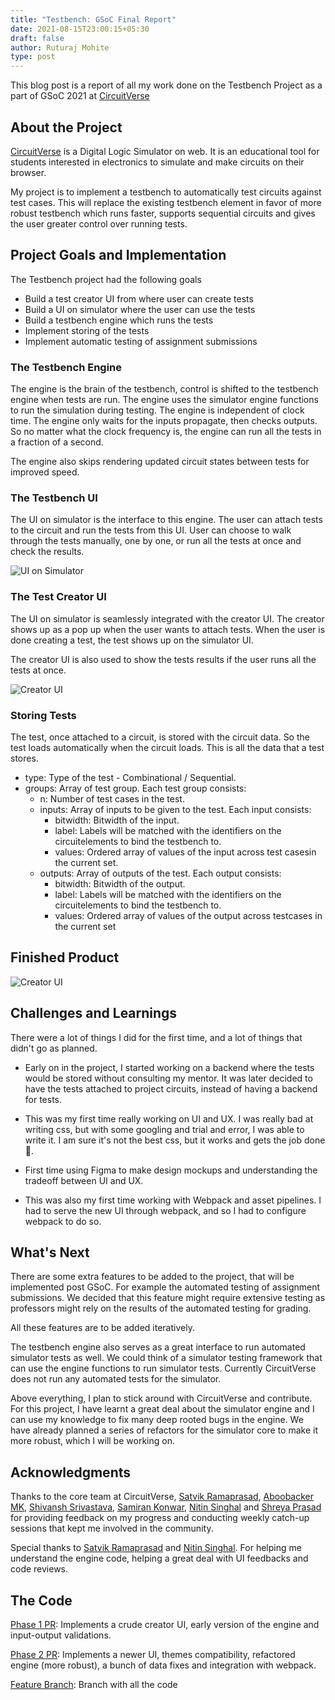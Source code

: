```yaml
---
title: "Testbench: GSoC Final Report"
date: 2021-08-15T23:00:15+05:30
draft: false
author: Ruturaj Mohite
type: post
---
```


This blog post is a report of all my work done on the Testbench Project as a part of GSoC 2021 at [CircuitVerse](https://circuitverse.org)

## About the Project

[CircuitVerse](https://circuitverse.org) is a Digital Logic Simulator on web. It is an educational tool for students interested in electronics to simulate and make circuits on their browser.

My project is to implement a testbench to automatically test circuits against test cases. This will replace the existing testbench element in favor of more robust testbench which runs faster, supports sequential circuits and gives the user greater control over running tests.

## Project Goals and Implementation

The Testbench project had the following goals
 - Build a test creator UI from where user can create tests
 - Build a UI on simulator where the user can use the tests
 - Build a testbench engine which runs the tests
 - Implement storing of the tests
 - Implement automatic testing of assignment submissions

### The Testbench Engine

The engine is the brain of the testbench, control is shifted to the testbench engine when tests are run. The engine uses the simulator engine functions to run the simulation during testing. The engine is independent of clock time. The engine only waits for the inputs propagate, then checks outputs. So no matter what the clock frequency is, the engine can run all the tests in a fraction of a second.

The engine also skips rendering updated circuit states between tests for improved speed.

### The Testbench UI

The UI on simulator is the interface to this engine. The user can attach tests to the circuit and run the tests from this UI. User can choose to walk through the tests manually, one by one, or run all the tests at once and check the results.

![UI on Simulator](/images/2021/testbench-project-final/sim_ui_final.png)

### The Test Creator UI

The UI on simulator is seamlessly integrated with the creator UI. The creator shows up as a pop up when the user wants to attach tests. When the user is done creating a test, the test shows up on the simulator UI.

The creator UI is also used to show the tests results if the user runs all the tests at once.

![Creator UI](/images/2021/testbench-project-final/creator_ui_final.png)

### Storing Tests

The test, once attached to a circuit, is stored with the circuit data. So the test loads automatically when the circuit loads.
This is all the data that a test stores.

 - type: Type of the test - Combinational / Sequential.
 - groups: Array of test group. Each test group consists:
   - n: Number of test cases in the test.
   - inputs: Array of inputs to be given to the test. Each input consists:
     - bitwidth: Bitwidth of the input.
     - label: Labels will be matched with the identifiers on the circuitelements to bind the testbench to.
     - values: Ordered array of values of the input across test casesin the current set.
   - outputs: Array of outputs of the test. Each output consists:
     - bitwidth: Bitwidth of the output.
     - label: Labels will be matched with the identifiers on the circuitelements to bind the testbench to.
     - values: Ordered array of values of the output across testcases in the current set

## Finished Product

![Creator UI](/images/2021/testbench-project-final/tb-final.gif)

## Challenges and Learnings

There were a lot of things I did for the first time, and a lot of things that didn't go as planned.
* Early on in the project, I started working on a backend where the tests would be stored without consulting my mentor. It was later decided to have the tests attached to project circuits, instead of having a backend for tests.

* This was my first time really working on UI and UX. I was really bad at writing css, but with some googling and trial and error, I was able to write it. I am sure it's not the best css, but it works and gets the job done 😬.

* First time using Figma to make design mockups and understanding the tradeoff between UI and UX.

* This was also my first time working with Webpack and asset pipelines. I had to serve the new UI through webpack, and so I had to configure webpack to do so. 

## What's Next

There are some extra features to be added to the project, that will be implemented post GSoC. For example the automated testing of assignment submissions. We decided that this feature might require extensive testing as professors might rely on the results of the automated testing for grading.

All these features are to be added iteratively.

The testbench engine also serves as a great interface to run automated simulator tests as well. We could think of a simulator testing framework that can use the engine functions to run simulator tests. Currently CircuitVerse does not run any automated tests for the simulator.

Above everything, I plan to stick around with CircuitVerse and contribute. For this project, I have learnt a great deal about the simulator engine and I can use my knowledge to fix many deep rooted bugs in the engine. We have already planned a series of refactors for the simulator core to make it more robust, which I will be working on.

## Acknowledgments

Thanks to the core team at CircuitVerse, [Satvik Ramaprasad](https://github.com/satu0king), [Aboobacker MK](https://github.com/tachyons), [Shivansh Srivastava](https://github.com/Shivansh2407), [Samiran Konwar](https://github.com/abstrekt), [Nitin Singhal](https://github.com/nitin10s) and [Shreya Prasad](https://www.linkedin.com/in/-shreya-prasad/) for providing feedback on my progress and conducting weekly catch-up sessions that kept me involved in the community.

Special thanks to [Satvik Ramaprasad](https://github.com/satu0king) and [Nitin Singhal](https://github.com/nitin10s). For helping me understand the engine code, helping a great deal with UI feedbacks and code reviews.

## The Code

[Phase 1 PR](https://github.com/CircuitVerse/CircuitVerse/pull/2289): Implements a crude creator UI, early version of the engine and input-output validations.

[Phase 2 PR](https://github.com/CircuitVerse/CircuitVerse/pull/2366): Implements a newer UI, themes compatibility, refactored engine (more robust), a bunch of data fixes and integration with webpack.

[Feature Branch](https://github.com/CircuitVerse/CircuitVerse/tree/testbench): Branch with all the code
